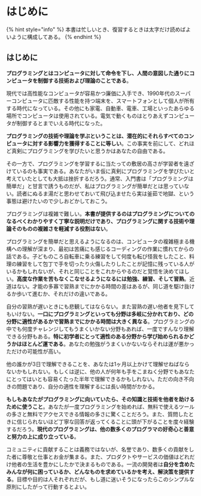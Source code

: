 # はじめに

{% hint style="info" %}
本書は忙しいとき、復習するときは太字だけ読めばよいように構成してある。
{% endhint %}

## はじめに

**プログラミングとはコンピュータに対して命令を下し、人間の意図した通りにコンピュータを制御する技術および理論のことである**。

現代では高性能なコンピュータが容易かつ廉価に入手でき、1990年代のスーパーコンピュータに匹敵する性能を持つ端末を、スマートフォンとして個人が所有する時代になっている。その他にも家電、自動車、電車、工場といったあらゆる場所でコンピュータは使用されている。電気で動くものはとりあえずコンピュータが制御するとまでいえる時代になった。

**プログラミングの技術や理論を学ぶということは、潜在的にそれらすべてのコンピュータに対する影響力を獲得することに等しい**。この事実を前にして、どれほど真剣にプログラミングを学びたいと思うかはあなたの自由である。

その一方で、プログラミングを学習するに当たっての敷居の高さが学習者を遠ざけているのも事実である。あなたがいま仮に真剣にプログラミングを学びたいと考えていたとしても大抵は挫折するだろう。通常、入門書は「プログラミングは簡単だ」と甘言で誘うものだが、私はプログラミングが簡単だとは思っていない。読者にぬるま湯だと思わせておいて飛び込ませたら実は釜茹で地獄、という事態は避けたいので少しおどかしておこう。

プログラミングは複雑で難しい。**本書が提供するのはプログラミングについてのなるべくわかりやすく丁寧な説明だけであり、プログラミングに関する技術や理論そのものの複雑さを軽減する役割はない**。

プログラミングを簡単だと思えるようになるのは、コンピュータの複雑極まる機構への理解が深まり、最初は苦痛にも感じるコーディングの作業に慣れてからの話である。子どものころ自転車に乗る練習をして何度も転び怪我をしたこと、料理の練習をして包丁で手を切ったり火傷したりしたことが記憶に残っている人がいるかもしれないが、それと同じことをこれからやるのだと覚悟を決めてほしい。**高度な作業を苦もなくこなせるようになるには勉強、練習、そして習熟**。近道はない。才能の多寡で習熟までにかかる時間の差はあるが、同じ道を駆け抜けるか歩いて進むか、それだけの違いである。

自分の習熟が遅いときにも悲観してはならない。また習熟の遅い他者を見下してもいけない。**一口にプログラミングといっても分野は多岐に分かれており、どの分野に適性があるかで習熟までにかかる時間は大きく異なる**。プログラミングの中でも何度チャレンジしてもうまくいかない分野もあれば、一度ですんなり理解できる分野もある。**特に初学者にとって適性のある分野から学び始められるかどうかはほとんど運である**。あなたの勉強がうまくいかないならそれは運が悪かっただけの可能性が高い。

他の誰かが3日で理解できることを、あなたは1ヶ月以上かけて理解せねばならないかもしれない。もしくは逆に、他の人が何年も手をこまねく分野でもあなたにとってはいとも容易くたった半年で理解できるかもしれない。ただの向き不向きの問題であり、自分の適性を理解するには長い時間がかかる。

**もしもあなたがプログラミングに向いていたら、その知識と技術を他者を助けるために使うこと**。あなたが一度プログラミングを始めれば、無料で使えるツールの多さと無料でアクセスできる情報の多さに驚くことだろう。また、質問したときに信じられないほど丁寧な回答が返ってくることに頭が下がることを度々経験するだろう。**現代のプログラミングは、他の数多くのプログラマの好奇心と善意と努力の上に成り立っている**。

コミュニティに貢献することは義務ではないが、名誉であり、数多くの貢献をした者に尊敬と仕事とお金が集まる。また、プロダクトやサービスの価値はどれだけ他者の生活を豊かにしたかで決まるものである。一流の開発者は**自分を含めたみんなが何に困っているか、どんなものを求めているかを考え、解決策を提供する**。目標や目的は人それぞれだが、もし道に迷いそうになったらこのシンプルな原則にしたがって行動するとよい。

